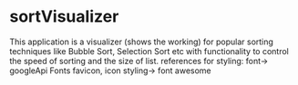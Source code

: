 # sortVisualizer
This application is a visualizer (shows the working) for popular sorting techniques like Bubble Sort, Selection Sort etc with functionality to control the speed of sorting and the size of list. 
references for styling: font-> googleApi Fonts
favicon, icon styling-> font awesome

